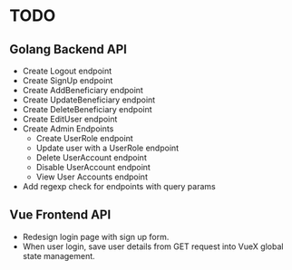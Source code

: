 # TODO

## Golang Backend API

- Create Logout endpoint
- Create SignUp endpoint
- Create AddBeneficiary endpoint
- Create UpdateBeneficiary endpoint
- Create DeleteBeneficiary endpoint
- Create EditUser endpoint
- Create Admin Endpoints
    - Create UserRole endpoint
    - Update user with a UserRole endpoint
    - Delete UserAccount endpoint
    - Disable UserAccount endpoint
    - View User Accounts endpoint
- Add regexp check for endpoints with query params

## Vue Frontend API

- Redesign login page with sign up form.
- When user login, save user details from GET request into VueX global state management.